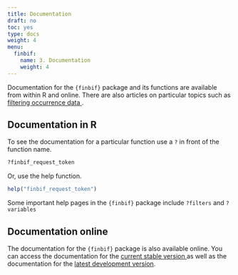 ```yaml
---
title: Documentation
draft: no
toc: yes
type: docs
weight: 4
menu:
  finbif:
    name: 3. Documentation
    weight: 4
---
```




Documentation for the `{finbif}` package and its functions are available from
within R and online. There are also articles on particular topics such as
[filtering occurrence data
](https://luomus.github.io/finbif/articles/v02_filtering.html).

## Documentation in R
To see the documentation for a particular function use a `?` in front of the
function name.

```r
?finbif_request_token
```
Or, use the help function.

```r
help("finbif_request_token")
```

Some important help pages in the `{finbif}` package include `?filters` and
`?variables`

## Documentation online
The documentation for the `{finbif}` package is also available online. You can
access the documentation for the [current stable version
](https://luomus.github.io/finbif/) as well as the documentation for the [latest
development version](https://finbif-docs.netlify.com/).
